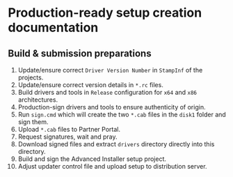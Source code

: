 # Production-ready setup creation documentation

## Build & submission preparations

1. Update/ensure correct `Driver Version Number` in `StampInf` of the projects.
2. Update/ensure correct version details in `*.rc` files.
3. Build drivers and tools in `Release` configuration for `x64` and `x86` architectures.
4. Production-sign drivers and tools to ensure authenticity of origin. 
5. Run `sign.cmd` which will create the two `*.cab` files in the `disk1` folder and sign them.
6. Upload `*.cab` files to Partner Portal.
7. Request signatures, wait and pray.
8. Download signed files and extract `drivers` directory directly into this directory.
9. Build and sign the Advanced Installer setup project.
10. Adjust updater control file and upload setup to distribution server.